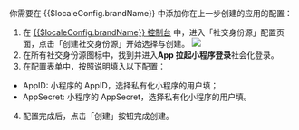 <IntegrationDetailCard :title="`在 ${$localeConfig.brandName} 控制台配置 「App 拉起小程序登录」应用（可选）`">

你需要在 {{$localeConfig.brandName}} 中添加你在上一步创建的应用的配置：

1. 在 [{{$localeConfig.brandName}} 控制台](https://console.authing.cn) 中，进入「社交身份源」配置页面，点击「创建社交身份源」开始选择与创建。
![](~@imagesZhCn/connections/Add-Social-Connections.png)
2. 在所有社交身份源图标中，找到并进入**App 拉起小程序登录**社会化登录。
3. 在配置表单中，按照说明填入以下配置：

- AppID: 小程序的 AppID，选择私有化小程序的用户填；
- AppSecret: 小程序的 AppSecret，选择私有化小程序的用户填。

4. 配置完成后，点击「创建」按钮完成创建。

</IntegrationDetailCard>